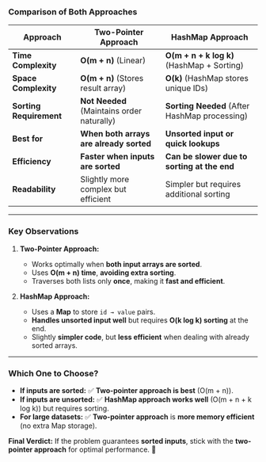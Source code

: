 ### **Comparison of Both Approaches**  

| Approach | Two-Pointer Approach | HashMap Approach |
|----------|----------------------|------------------|
| **Time Complexity** | **O(m + n)** (Linear) | **O(m + n + k log k)** (HashMap + Sorting) |
| **Space Complexity** | **O(m + n)** (Stores result array) | **O(k)** (HashMap stores unique IDs) |
| **Sorting Requirement** | **Not Needed** (Maintains order naturally) | **Sorting Needed** (After HashMap processing) |
| **Best for** | **When both arrays are already sorted** | **Unsorted input or quick lookups** |
| **Efficiency** | **Faster when inputs are sorted** | **Can be slower due to sorting at the end** |
| **Readability** | Slightly more complex but efficient | Simpler but requires additional sorting |

---

### **Key Observations**
1. **Two-Pointer Approach:**
   - Works optimally when **both input arrays are sorted**.
   - Uses **O(m + n) time**, **avoiding extra sorting**.
   - Traverses both lists only **once**, making it **fast and efficient**.

2. **HashMap Approach:**
   - Uses a **Map** to store `id → value` pairs.
   - **Handles unsorted input well** but requires **O(k log k) sorting** at the end.
   - Slightly **simpler code**, but **less efficient** when dealing with already sorted arrays.

---

### **Which One to Choose?**
- **If inputs are sorted:** ✅ **Two-pointer approach is best** (O(m + n)).
- **If inputs are unsorted:** ✅ **HashMap approach works well** (O(m + n + k log k)) but requires sorting.
- **For large datasets:** ✅ **Two-pointer approach** is **more memory efficient** (no extra Map storage).  

**Final Verdict:** If the problem guarantees **sorted inputs**, stick with the **two-pointer approach** for optimal performance. 🚀
